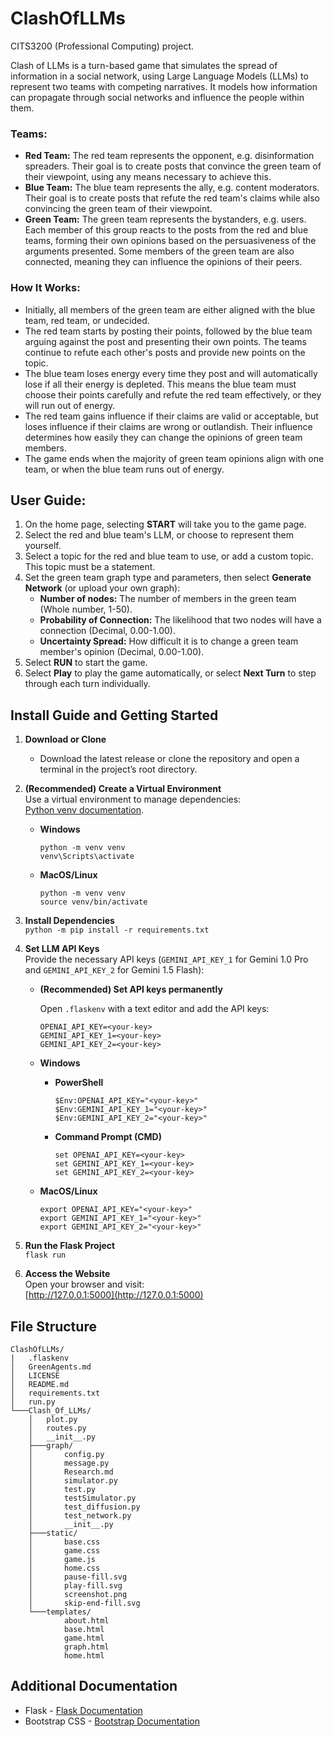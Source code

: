 # ClashOfLLMs
CITS3200 (Professional Computing) project.

Clash of LLMs is a turn-based game that simulates the spread of information in a social network, using Large Language Models (LLMs) to represent two teams with competing narratives. It models how information can propagate through social networks and influence the people within them.

### Teams:
- **Red Team:** The red team represents the opponent, e.g. disinformation spreaders. Their goal is to create posts that convince the green team of their viewpoint, using any means necessary to achieve this.
- **Blue Team:** The blue team represents the ally, e.g. content moderators. Their goal is to create posts that refute the red team's claims while also convincing the green team of their viewpoint.
- **Green Team:** The green team represents the bystanders, e.g. users. Each member of this group reacts to the posts from the red and blue teams, forming their own opinions based on the persuasiveness of the arguments presented. Some members of the green team are also connected, meaning they can influence the opinions of their peers.

### How It Works:
- Initially, all members of the green team are either aligned with the blue team, red team, or undecided.
- The red team starts by posting their points, followed by the blue team arguing against the post and presenting their own points. The teams continue to refute each other's posts and provide new points on the topic.
- The blue team loses energy every time they post and will automatically lose if all their energy is depleted. This means the blue team must choose their points carefully and refute the red team effectively, or they will run out of energy.
- The red team gains influence if their claims are valid or acceptable, but loses influence if their claims are wrong or outlandish. Their influence determines how easily they can change the opinions of green team members.
- The game ends when the majority of green team opinions align with one team, or when the blue team runs out of energy.

## User Guide:
1. On the home page, selecting **START** will take you to the game page.
2. Select the red and blue team's LLM, or choose to represent them yourself.
3. Select a topic for the red and blue team to use, or add a custom topic. This topic must be a statement.
3. Set the green team graph type and parameters, then select **Generate Network** (or upload your own graph):
    - **Number of nodes:** The number of members in the green team (Whole number, 1-50).
    - **Probability of Connection:** The likelihood that two nodes will have a connection (Decimal, 0.00-1.00).
    - **Uncertainty Spread:** How difficult it is to change a green team member's opinion (Decimal, 0.00-1.00).
6. Select **RUN** to start the game.
7. Select **Play** to play the game automatically, or select **Next Turn** to step through each turn individually.

## Install Guide and Getting Started

1. **Download or Clone**  
   - Download the latest release or clone the repository and open a terminal in the project’s root directory.

2. **(Recommended) Create a Virtual Environment**  
   Use a virtual environment to manage dependencies:  
   [Python venv documentation](https://docs.python.org/3/library/venv.html).  
   - **Windows**  
        ```
        python -m venv venv
        venv\Scripts\activate
        ```
   
   - **MacOS/Linux**  
        ```
        python -m venv venv
        source venv/bin/activate
        ```

3. **Install Dependencies**  
        ```
        python -m pip install -r requirements.txt
        ```

4. **Set LLM API Keys**  
   Provide the necessary API keys (`GEMINI_API_KEY_1` for Gemini 1.0 Pro and `GEMINI_API_KEY_2` for Gemini 1.5 Flash):
   - **(Recommended) Set API keys permanently**
        
        Open `.flaskenv` with a text editor and add the API keys:
        ```
        OPENAI_API_KEY=<your-key>
        GEMINI_API_KEY_1=<your-key>
        GEMINI_API_KEY_2=<your-key>
        ```
   - **Windows**  
     - **PowerShell**  
        ```
        $Env:OPENAI_API_KEY="<your-key>"
        $Env:GEMINI_API_KEY_1="<your-key>"
        $Env:GEMINI_API_KEY_2="<your-key>"
        ```  
     - **Command Prompt (CMD)**  
        ```
        set OPENAI_API_KEY=<your-key>
        set GEMINI_API_KEY_1=<your-key>
        set GEMINI_API_KEY_2=<your-key>
        ```

   - **MacOS/Linux**  
     ```
     export OPENAI_API_KEY="<your-key>"
     export GEMINI_API_KEY_1="<your-key>"
     export GEMINI_API_KEY_2="<your-key>"
     ```

5. **Run the Flask Project**  
        ```
        flask run
        ```

6. **Access the Website**  
   Open your browser and visit:  
   [http://127.0.0.1:5000](http://127.0.0.1:5000)

## File Structure
```
ClashOfLLMs/
|   .flaskenv
│   GreenAgents.md
│   LICENSE
│   README.md
│   requirements.txt
│   run.py
└───Clash_Of_LLMs/
    │   plot.py
    │   routes.py
    │   __init__.py
    ├───graph/
    │       config.py
    │       message.py
    │       Research.md
    │       simulator.py
    │       test.py
    │       testSimulator.py
    │       test_diffusion.py
    │       test_network.py
    │       __init__.py
    ├───static/
    │       base.css
    │       game.css
    │       game.js
    │       home.css
    │       pause-fill.svg
    │       play-fill.svg
    │       screenshot.png
    │       skip-end-fill.svg
    └───templates/
			about.html
            base.html
            game.html
            graph.html
            home.html
```

## Additional Documentation

- Flask - [Flask Documentation](http://flask.pocoo.org/)
- Bootstrap CSS - [Bootstrap Documentation](https://getbootstrap.com/)